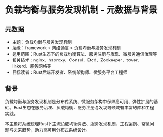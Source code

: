 # 负载均衡与服务发现机制 - 元数据与背景

## 元数据

- 主题：负载均衡与服务发现机制
- 层级：framework > 网络通信 > 负载均衡与服务发现机制
- 适用范围：Rust生态下的负载均衡算法、服务注册与发现、微服务通信治理等
- 相关技术：nginx、haproxy、Consul、Etcd、Zookeeper、tower、linkerd、服务网格等
- 目标读者：Rust后端开发者、系统架构师、微服务平台工程师

## 背景

负载均衡与服务发现机制是分布式系统、微服务架构中保障高可用、弹性扩展的基础。Rust生态在服务治理、负载均衡、服务注册与发现等领域有丰富的库和工程实践。

本主题将系统梳理Rust下主流负载均衡算法、服务发现机制、工程案例、常见问题与未来趋势，助力高可用分布式系统设计。
